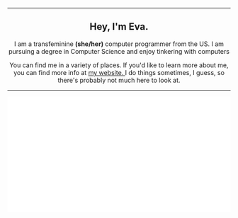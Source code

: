 ***

<div align="center"> 
  <h2>Hey, I'm Eva.</h2>
  <p>I am a transfeminine <b>(she/her)</b> computer programmer from the US. I am pursuing a degree in Computer Science and enjoy tinkering with computers</p>
  <p>You can find me in a variety of places. If you'd like to learn more about me, you can find more info at <a href="https://vaskel.gay">
    my website.
  </a>I do things sometimes, I guess, so there's probably not much here to look at.</p>
</div>

***

<div align="center">
  <picture>
      <img src="/github-metrics.svg" alt="Metrics">
  </picture>
</div>
